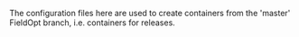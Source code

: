 The configuration files here are used to create
containers from the 'master' FieldOpt branch, i.e.
containers for releases.
